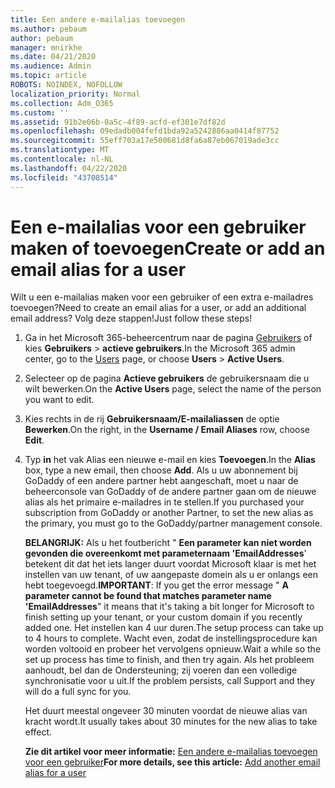 ```yaml
---
title: Een andere e-mailalias toevoegen
ms.author: pebaum
author: pebaum
manager: mnirkhe
ms.date: 04/21/2020
ms.audience: Admin
ms.topic: article
ROBOTS: NOINDEX, NOFOLLOW
localization_priority: Normal
ms.collection: Adm_O365
ms.custom: ''
ms.assetid: 91b2e06b-0a5c-4f89-acfd-ef301e7df82d
ms.openlocfilehash: 09edadb004fefd1bda92a5242886aa0414f87752
ms.sourcegitcommit: 55eff703a17e500681d8fa6a87eb067019ade3cc
ms.translationtype: MT
ms.contentlocale: nl-NL
ms.lasthandoff: 04/22/2020
ms.locfileid: "43708514"
---
```

# <a name="create-or-add-an-email-alias-for-a-user"></a><span data-ttu-id="c4373-102">Een e-mailalias voor een gebruiker maken of toevoegen</span><span class="sxs-lookup"><span data-stu-id="c4373-102">Create or add an email alias for a user</span></span>

<span data-ttu-id="c4373-103">Wilt u een e-mailalias maken voor een gebruiker of een extra e-mailadres toevoegen?</span><span class="sxs-lookup"><span data-stu-id="c4373-103">Need to create an email alias for a user, or add an additional email address?</span></span> <span data-ttu-id="c4373-104">Volg deze stappen!</span><span class="sxs-lookup"><span data-stu-id="c4373-104">Just follow these steps!</span></span>
  
1. <span data-ttu-id="c4373-105">Ga in het Microsoft 365-beheercentrum naar de pagina [Gebruikers](https://go.microsoft.com/fwlink/p/?linkid=834822) of kies **Gebruikers** \> **actieve gebruikers**.</span><span class="sxs-lookup"><span data-stu-id="c4373-105">In the Microsoft 365 admin center, go to the [Users](https://go.microsoft.com/fwlink/p/?linkid=834822) page, or choose **Users** \> **Active Users**.</span></span>
    
2. <span data-ttu-id="c4373-106">Selecteer op de pagina **Actieve gebruikers** de gebruikersnaam die u wilt bewerken.</span><span class="sxs-lookup"><span data-stu-id="c4373-106">On the **Active Users** page, select the name of the person you want to edit.</span></span> 
    
3. <span data-ttu-id="c4373-107">Kies rechts in de rij **Gebruikersnaam/E-mailaliassen** de optie **Bewerken**.</span><span class="sxs-lookup"><span data-stu-id="c4373-107">On the right, in the **Username / Email Aliases** row, choose **Edit**.</span></span>
    
4. <span data-ttu-id="c4373-108">Typ **in** het vak Alias een nieuwe e-mail en kies **Toevoegen**.</span><span class="sxs-lookup"><span data-stu-id="c4373-108">In the **Alias** box, type a new email, then choose **Add**.</span></span> <span data-ttu-id="c4373-109">Als u uw abonnement bij GoDaddy of een andere partner hebt aangeschaft, moet u naar de beheerconsole van GoDaddy of de andere partner gaan om de nieuwe alias als het primaire e-mailadres in te stellen.</span><span class="sxs-lookup"><span data-stu-id="c4373-109">If you purchased your subscription from GoDaddy or another Partner, to set the new alias as the primary, you must go to the GoDaddy/partner management console.</span></span> 
    
    <span data-ttu-id="c4373-110">**BELANGRIJK:** Als u het foutbericht " **Een parameter kan niet worden gevonden die overeenkomt met parameternaam 'EmailAddresses**' betekent dit dat het iets langer duurt voordat Microsoft klaar is met het instellen van uw tenant, of uw aangepaste domein als u er onlangs een hebt toegevoegd.</span><span class="sxs-lookup"><span data-stu-id="c4373-110">**IMPORTANT**: If you get the error message " **A parameter cannot be found that matches parameter name 'EmailAddresses**" it means that it's taking a bit longer for Microsoft to finish setting up your tenant, or your custom domain if you recently added one.</span></span> <span data-ttu-id="c4373-111">Het instellen kan 4 uur duren.</span><span class="sxs-lookup"><span data-stu-id="c4373-111">The setup process can take up to 4 hours to complete.</span></span> <span data-ttu-id="c4373-112">Wacht even, zodat de instellingsprocedure kan worden voltooid en probeer het vervolgens opnieuw.</span><span class="sxs-lookup"><span data-stu-id="c4373-112">Wait a while so the set up process has time to finish, and then try again.</span></span> <span data-ttu-id="c4373-113">Als het probleem aanhoudt, bel dan de Ondersteuning; zij voeren dan een volledige synchronisatie voor u uit.</span><span class="sxs-lookup"><span data-stu-id="c4373-113">If the problem persists, call Support and they will do a full sync for you.</span></span>
    
    <span data-ttu-id="c4373-114">Het duurt meestal ongeveer 30 minuten voordat de nieuwe alias van kracht wordt.</span><span class="sxs-lookup"><span data-stu-id="c4373-114">It usually takes about 30 minutes for the new alias to take effect.</span></span>
    
    <span data-ttu-id="c4373-115">**Zie dit artikel voor meer informatie:** [Een andere e-mailalias toevoegen voor een gebruiker](https://docs.microsoft.com/office365/admin/email/add-another-email-alias-for-a-user)</span><span class="sxs-lookup"><span data-stu-id="c4373-115">**For more details, see this article:** [Add another email alias for a user](https://docs.microsoft.com/office365/admin/email/add-another-email-alias-for-a-user)</span></span>
    

